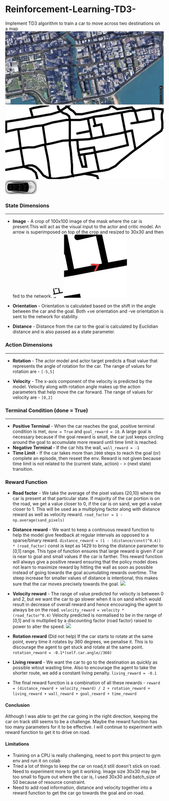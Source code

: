 # Reinforcement-Learning-TD3-
Implement TD3 algorithm to train a car to move across two destinations on a map
![](images/citymap.png)
![](images/MASK1.png)
![](images/car.png)

### State Dimensions
----------------------

 - **Image** - A crop of 100x100 image of the mask where the car is present.This will act as the visual input to the actor and critic model. An arrow is superimposed on top of the crop and resized to 30x30 and then fed to the network.
![Resized image](images/img_resized.jpg)
![The original crop](images/img.jpg)   

- **Orientation** - Orientation is calculated based on the shift in the angle between the car and the goal. Both +ve orientation and -ve orientation is sent to the network for stability.

- **Distance** - Distance from the car to the goal is calculated by Euclidian distance and is also passed as a state parameter.

### Action Dimensions 
-----------------------
- **Rotation** - The actor model and actor target predicts a float value that represents the angle of rotation for the car. 
The range of values for rotation are - `[-5,5]`

- **Velocity** - The x-axis component of the velocity is predicted by the model. Velocity along with rotation angle makes up the action parameters that help move the car forward. 
The range of values for velocity are - `[0,2]`

### Terminal Condition (done = True)
-----------------------
- **Positive Terminal** - When the car reaches the goal, positive terminal condition is met, `done = True` and `goal_reward = 10`. A large goal is necessary because if the goal reward is small, the car just keeps circling around the goal to accumulate more reward until time limit is reached.
- **Negative Terminal** - If the car hits the wall, `wall_reward = -1`
- **Time Limit** - If the car takes more than `2000` steps to reach the goal (or) complete an episode, then reseet the env. Reward is not given because time limit is not related to the (current state, action) - > (next state) transition.

### Reward Function
- **Road factor** - We take the average of the pixel values (20,10) where the car is present at that particular state. If majority of the car portion is on the road, we get a value closer to 0, if the car is on sand, we get a value closer to 1. This will be used as a multiplying factor along with distance reward as well as velocity reward.
```road_factor = 1 - np.average(sand_pixels)```
- **Distance reward** - We want to keep a continuous reward function to help the model give feedback at regular intervals as opposed to a sparse/binary reward.
`distance_reward = (1 - (distance/const)^0.4)) * (road_factor)` 
const is kept as 1429 to bring the distance parameter to [0,1] range. This type of function ensures that large reward is given if car is near to goal and small values if the car is farther. This reward function will always give a positive reward ensuring that the policy model does not learn to maximize reward by hitting the wall as soon as possible instead of going towards the goal acumulating rewards overtime. The steep increase  for smaller values of distance is intentional, this makes sure that the car moves precisely towards the goal.
![](images/reward.png)
- **Velocity reward** - The range of value predicted for velocity is between 0 and 2, but we want the car to go slower when it is on sand which would result in decrease of overall reward and hence encouraging the agent to always be on the road.
`velocity_reward = velocity * (road_factor^0.4)`
Velocity predicted is normalised to be in the range of [0,1] and is multiplied by a discounting factor (road factor) raised to  power to alter the speed.
![](images/road_vs_velocity_reward.png)
- **Rotation reward** (Did not help) If the car starts to rotate at the same point, every time it rotates by 360 degrees, we penalise it. This is to discourage the agent to get stuck and rotate at the same point.
 `rotation_reward = -0.1*(self.car.angle//360)`
- **Living reward** - We want the car to go to the destination as quickly as possible witout wasting time. Also to encourage the agent to take the shorter route, we add a constant living penalty.
`living_reward = -0.1`

- The final reward function is a combination of all these rewards - 
```reward = (distance_reward + velocity_reward) / 2 + rotation_reward + living_reward + wall_reward + goal_reward + time_reward```

#### Conclusion 
Although I was able to get the car going in the right direction, keeping the car on track still seems to be a challenge. Maybe the reward function has too many parameters for it to be effective. I will continue to experiment with reward function to get it to drive on road.

#### Limitations
- Training on a CPU is really challenging, need to port this project to gym env and run it on colab
- Tried a lot of things to keep the car on road,it still doesn't stick on road. Need to experiment more to get it working. Image size 30x30 may be too small to figure out where the car is, I used 30x30 and batch_size of 50 because of resource constraint.
- Need to add road information, distance and velocity together into a reward function to get the car go towards the goal and on road.

